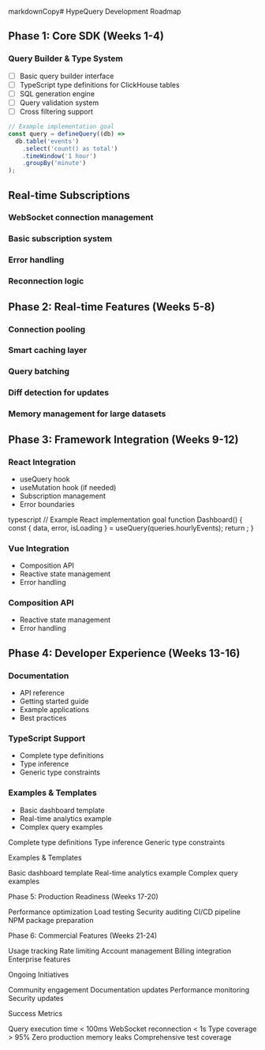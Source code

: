 
markdownCopy# HypeQuery Development Roadmap

## Phase 1: Core SDK (Weeks 1-4)
### Query Builder & Type System
- [ ] Basic query builder interface
- [ ] TypeScript type definitions for ClickHouse tables
- [ ] SQL generation engine
- [ ] Query validation system
- [ ] Cross filtering support

```typescript
// Example implementation goal
const query = defineQuery((db) => 
  db.table('events')
    .select('count() as total')
    .timeWindow('1 hour')
    .groupBy('minute')
);
```

## Real-time Subscriptions
### WebSocket connection management
### Basic subscription system
### Error handling
### Reconnection logic

## Phase 2: Real-time Features (Weeks 5-8)
### Connection pooling
### Smart caching layer
### Query batching
### Diff detection for updates
### Memory management for large datasets

## Phase 3: Framework Integration (Weeks 9-12)

### React Integration
- useQuery hook
- useMutation hook (if needed)
- Subscription management
- Error boundaries

typescript
// Example React implementation goal
function Dashboard() {
  const { data, error, isLoading } = useQuery(queries.hourlyEvents);
  return <Chart data={data} />;
}

### Vue Integration
- Composition API
- Reactive state management
- Error handling

### Composition API
- Reactive state management
- Error handling

## Phase 4: Developer Experience (Weeks 13-16)
### Documentation
- API reference
- Getting started guide
- Example applications
- Best practices

### TypeScript Support
- Complete type definitions
- Type inference
- Generic type constraints

### Examples & Templates
- Basic dashboard template
- Real-time analytics example
- Complex query examples

 Complete type definitions
 Type inference
 Generic type constraints

Examples & Templates

 Basic dashboard template
 Real-time analytics example
 Complex query examples

Phase 5: Production Readiness (Weeks 17-20)

 Performance optimization
 Load testing
 Security auditing
 CI/CD pipeline
 NPM package preparation

Phase 6: Commercial Features (Weeks 21-24)

 Usage tracking
 Rate limiting
 Account management
 Billing integration
 Enterprise features

Ongoing Initiatives

Community engagement
Documentation updates
Performance monitoring
Security updates

Success Metrics

Query execution time < 100ms
WebSocket reconnection < 1s
Type coverage > 95%
Zero production memory leaks
Comprehensive test coverage

